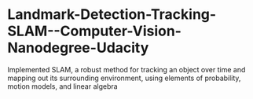 # Landmark-Detection-Tracking-SLAM--Computer-Vision-Nanodegree-Udacity
Implemented SLAM, a robust method for tracking an object over time and mapping out its surrounding environment, using elements of probability, motion models, and linear algebra
